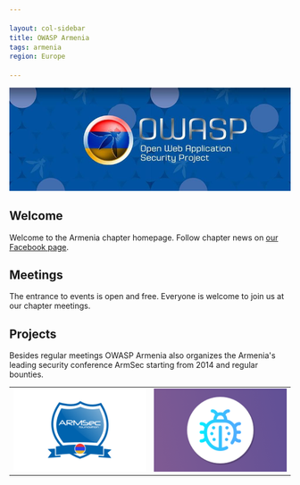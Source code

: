 ```yaml
---

layout: col-sidebar
title: OWASP Armenia
tags: armenia
region: Europe

---
```

<!-- rebuild -->

<img src="assets/images/owasp_armenia.jpg" alt="ArmBounty"/>

## Welcome

Welcome to the Armenia chapter homepage. Follow chapter news on [our Facebook
page](https://www.facebook.com/groups/OWASP.Armenia/).

## Meetings

The entrance to events is open and free. Everyone is welcome to join us at our
chapter meetings.

## Projects

Besides regular meetings OWASP Armenia also organizes the Armenia's leading
security conference ArmSec starting from 2014 and regular bounties.

<table cellpadding="15" cellspacing="0">
  <tr>
    <td>
      <a href="https://www.armsec.org">
        <img src="assets/images/armsec.png" alt="ArmSec"/>
      </a>
    </td>
    <td>
      <a href="https://www.armbounty.com">
        <img src="assets/images/armbounty.png" alt="ArmBounty"/>
      </a>
    </td>
  </tr>
</table>
